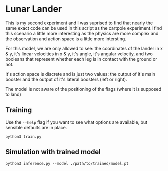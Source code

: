 # Lunar Lander

This is my second experiment and I was suprised to find that nearly the same exact code can be used in this script as the cartpole experiment.I find this scenario a little more interesting as the physics are more complex and the observation and action space is a little more intersting.

For this model, we are only allowed to see: the coordinates of the lander in x & y, it's linear velocities in x & y, it's angle, it's angular velocity, and two booleans that represent whether each leg is in contact with the ground or not.

It's action space is discrete and is just two values: the output of it's main booster and the output of it's lateral boosters (left or right).

The model is not aware of the positioning of the flags (where it is supposed to land)

## Training

Use the `--help` flag if you want to see what options are available, but sensible defaults are in place.
```
python3 train.py
```

## Simulation with trained model

```
python3 inference.py --model ./path/to/trained/model.pt
```
